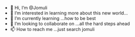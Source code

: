 - 👋 Hi, I’m @Jomuli
- 👀 I’m interested in learning more about this new world...
- 🌱 I’m currently learning ...how to be best
- 💞️ I’m looking to collaborate on ...all the hard steps ahead
- 📫 How to reach me ...just search jomuli

<!---
Jomuli/Jomuli is a ✨ special ✨ repository because its `README.md` (this file) appears on your GitHub profile.
You can click the Preview link to take a look at your changes.
--->
